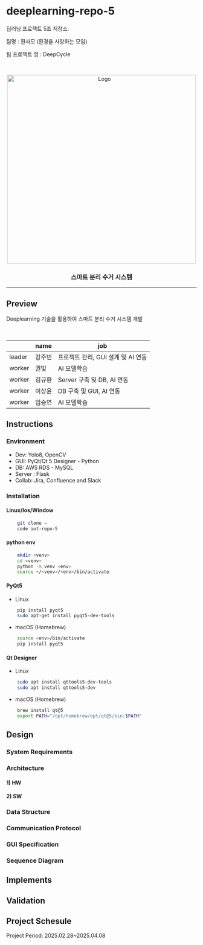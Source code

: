 # deeplearning-repo-5
딥러닝 프로젝트 5조 저장소.

팀명 : 환사모 (환경을 사랑하는 모임)

팀 프로젝트 명 : DeepCycle

<!-- PROJECT LOGO -->
<br />
<p align="center">
  <a href="https://github.com/addinedu-ros-8th/deeplearning-repo-5">
    <img src="https://github.com/addinedu-ros-8th/deeplearning-repo-5/blob/main/DeepCycle.png" alt="Logo" width="500px">
  </a>

  <h3 align="center">스마트 분리 수거 시스템</h3>
</p>
<hr>

<!-- ABOUT THE PROJECT -->
## Preview
Deeplearning 기술을 활용하여 스마트 분리 수거 시스템 개발

<br>

|        | name | job |
|--------|------|-----|
| leader | 강주빈 |  프로젝트 관리, GUI 설계 및 AI 연동 |   
| worker | 권빛 |  AI 모델학습 |   
| worker | 김규환 |  Server 구축 및 DB, AI 연동 |
| worker | 이상윤 |  DB 구축 및 GUI, AI 연동 |
| worker | 임승연 |  AI 모델학습 |  

## Instructions
### Environment   
- Dev: Yolo8, OpenCV
- GUI: PyQt/Qt 5 Designer - Python
- DB: AWS RDS - MySQL
- Server : Flask
- Collab: Jira, Confluence and Slack   

### Installation 
#### Linux/Ios/Window 
```bash 
    git clone ~ 
    code iot-repo-5  
```

#### python env 
```bash 
    mkdir <venv> 
    cd <venv>
    python -m venv <env>
    source ~/<venv>/<env>/bin/activate
```
#### PyQt5
- Linux 
```bash 
    pip install pyqt5
    sudo apt-get install pyqt5-dev-tools
```
- macOS (Homebrew)
```bash 
    source <env>/bin/activate
    pip install pyqt5
```
#### Qt Designer 
- Linux  
```bash 
    sudo apt install qttools5-dev-tools
    sudo apt install qttools5-dev
```
- macOS (Homebrew)
```bash 
    brew install qt@5
    export PATH="/opt/homebrew/opt/qt@5/bin:$PATH"
```

## Design
### System Requirements


### Architecture
#### 1) HW


#### 2) SW


### Data Structure


### Communication Protocol


### GUI Specification


### Sequence Diagram


## Implements


## Validation


## Project Schesule
Project Period: 2025.02.28~2025.04.08
<br >


